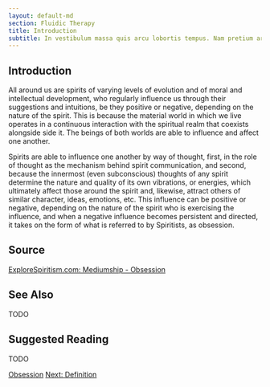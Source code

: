 ```yaml
---
layout: default-md
section: Fluidic Therapy
title: Introduction
subtitle: In vestibulum massa quis arcu lobortis tempus. Nam pretium arcu in odio vulputate luctus.
---
```


## Introduction
All around us are spirits of varying levels of evolution and of moral and intellectual development, who regularly influence us through their suggestions and intuitions, be they positive or negative, depending on the nature of the spirit. This is because the material world in which we live operates in a continuous interaction with the spiritual realm that coexists alongside side it.  The beings of both worlds are able to influence and affect one another.

Spirits are able to influence one another by way of thought, first, in the role of thought as the mechanism behind spirit communication, and second, because the innermost (even subconscious) thoughts of any spirit determine the nature and quality of its own vibrations, or energies, which ultimately affect those around the spirit and, likewise, attract others of similar character, ideas, emotions, etc. This influence can be positive or negative, depending on the nature of the spirit who is exercising the influence, and when a negative influence becomes persistent and directed, it takes on the form of what is referred to by Spiritists, as obsession.


## Source
[ExploreSpiritism.com: Mediumship - Obsession](/www.explorespiritism.com/Science_Obsession_Intro%20Def_Intro.htm)


## See Also
TODO


## Suggested Reading
TODO



<a href="./" class="button special">Obsession</a>
<a href="definition" class="button">Next: Definition</a>
